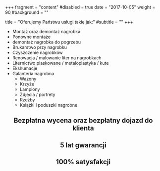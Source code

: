 +++
fragment = "content"
#disabled = true
date = "2017-10-05"
weight = 90
#background = ""

title = "Oferujemy Państwu usługi takie jak:"
#subtitle = ""
+++

- Montaż oraz demontaż nagrobka
- Ponowne montaże
- demontaż nagrobka do pogrzebu
- Brukarstwo przy nagrobku
- Czyszczenie nagrobków
- Renowacja / malowanie liter na nagrobkach
- Liternictwo piaskowane / metaloplastyka / kute
- Ekshumacje
- Galanteria nagrobna
  - Wazony
  - Krzyże
  - Lampiony
  - Zdjęcia / portrety
  - Rzeźby
  - Książki i poduszki nagrobne

<h2 style="text-align: center;">Bezpłatna wycena oraz bezpłatny dojazd do klienta</h2>
<h2 style="text-align: center;">5 lat gwarancji</h2>
<h2 style="text-align: center;">100% satysfakcji</h2>
